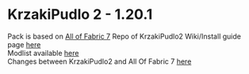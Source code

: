 # KrzakiPudlo 2 - 1.20.1

Pack is based on [All of Fabric 7](https://www.curseforge.com/minecraft/modpacks/all-of-fabric-7)
Repo of KrzakiPudlo2 Wiki/Install guide page [here](https://github.com/mr00k3/KrzakiPudlo2-webpage) <br>
Modlist available [here](/MODLIST.md) <br>
Changes between KrzakiPudlo2 and All Of Fabric 7 [here](/changelogs/changelog_mods_2.5.2kp2.md)